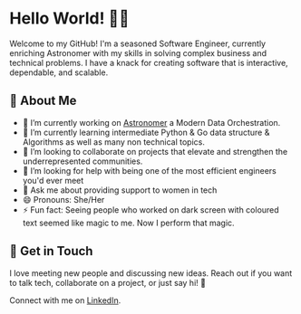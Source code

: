 # Hello World! 👋🏾

Welcome to my GitHub! I'm a seasoned Software Engineer, currently enriching Astronomer with my skills in solving complex business and technical problems. I have a knack for creating software that is interactive, dependable, and scalable.

## 🚀 About Me
- 🔭 I’m currently working on [Astronomer](https://docs.astronomer.io/) a Modern Data Orchestration.
- 🌱 I’m currently learning intermediate Python & Go data structure & Algorithms as well as many non technical topics.
- 👯 I’m looking to collaborate on projects that elevate and strengthen the underrepresented communities.
- 🤔 I’m looking for help with being one of the most efficient engineers you'd ever meet
- 💬 Ask me about providing support to women in tech
- 😄 Pronouns: She/Her
- ⚡ Fun fact: Seeing people who worked on dark screen with coloured text seemed like magic to me. Now I perform that magic.

## 💌 Get in Touch 

I love meeting new people and discussing new ideas. Reach out if you want to talk tech, collaborate on a project, or just say hi! 🚀 

Connect with me on [LinkedIn](https://www.linkedin.com/in/chioma-onyekpere/).
